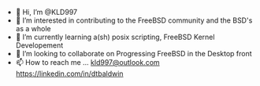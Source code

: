 - 👋 Hi, I’m @KLD997
- 👀 I’m interested in contributing to the FreeBSD community and the BSD's as a whole
- 🌱 I’m currently learning a(sh) posix scripting, FreeBSD Kernel Developement 
- 💞️ I’m looking to collaborate on Progressing FreeBSD in the Desktop front
- 📫 How to reach me ... kld997@outlook.com https://linkedin.com/in/dtbaldwin


